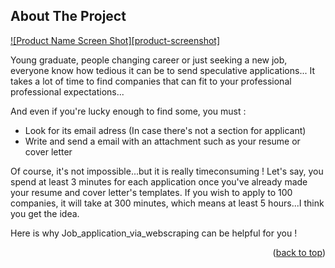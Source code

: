 
<!-- ABOUT THE PROJECT -->
## About The Project

[![Product Name Screen Shot][product-screenshot]](https://www.normandie-maritime.fr/annuaire-activites-maritimes.html)

Young graduate, people changing career or just seeking a new job, everyone know how tedious it can be to send speculative applications...
It takes a lot of time to find companies that can fit to your professional professional expectations...

And even if you're lucky enough to find some, you must :
* Look for its email adress (In case there's not a section for applicant)
* Write and send a email with an attachment such as your resume or cover letter

Of course, it's not impossible...but it is really timeconsuming ! 
Let's say, you spend at least 3 minutes for each application once you've already made your resume and cover letter's templates.
If you wish to apply to 100 companies, it will take at 300 minutes, which means at least 5 hours...I think you get the idea.

Here is why Job_application_via_webscraping can be helpful for you !


<p align="right">(<a href="#top">back to top</a>)</p>
